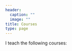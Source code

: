 ```yaml
---
header:
  caption: ""
  image: ""
title: Courses
type: page
---
```


I teach the following courses: 
